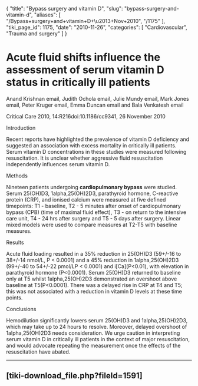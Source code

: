 {
  "title": "Bypass surgery and vitamin D",
  "slug": "bypass-surgery-and-vitamin-d",
  "aliases": [
    "/Bypass+surgery+and+vitamin+D+\u2013+Nov+2010",
    "/1175"
  ],
  "tiki_page_id": 1175,
  "date": "2010-11-26",
  "categories": [
    "Cardiovascular",
    "Trauma and surgery"
  ]
}


# Acute fluid shifts influence the assessment of serum vitamin D status in critically ill patients

Anand Krishnan email, Judith Ochola email, Julie Mundy email, Mark Jones email, Peter Kruger email, Emma Duncan email and Bala Venkatesh email

Critical Care 2010, 14:R216doi:10.1186/cc9341, 26 November 2010

Introduction

Recent reports have highlighted the prevalence of vitamin D deficiency and suggested an association with excess mortality in critically ill patients. Serum vitamin D concentrations in these studies were measured following resuscitation. It is unclear whether aggressive fluid resuscitation independently influences serum vitamin D.

Methods

Nineteen patients undergoing **cardiopulmonary bypass**  were studied. Serum 25(OH)D3, 1alpha,25(OH)2D3, parathyroid hormone, C-reactive protein (CRP), and ionised calcium were measured at five defined timepoints: T1 - baseline, T2 - 5 minutes after onset of cardiopulmonary bypass (CPB) (time of maximal fluid effect), T3 - on return to the intensive care unit, T4 - 24 hrs after surgery and T5 - 5 days after surgery. Linear mixed models were used to compare measures at T2-T5 with baseline measures.

Results

Acute fluid loading resulted in a 35% reduction in 25(OH)D3 (59+/-16 to 38+/-14 nmol/L, P < 0.0001) and a 45% reduction in 1alpha,25(OH)2D3 (99+/-40 to 54+/-22 pmol/LP < 0.0001) and i<span>[Ca]</span>(P<0.01), with elevation in parathyroid hormone (P<0.0001). Serum 25(OH)D3 returned to baseline only at T5 whilst 1alpha,25(OH)2D3 demonstrated an overshoot above baseline at T5(P<0.0001). There was a delayed rise in CRP at T4 and T5; this was not associated with a reduction in vitamin D levels at these time points.

Conclusions

Hemodilution significantly lowers serum 25(OH)D3 and 1alpha,25(OH)2D3, which may take up to 24 hours to resolve. Moreover, delayed overshoot of 1alpha,25(OH)2D3 needs consideration. We urge caution in interpreting serum vitamin D in critically ill patients in the context of major resuscitation, and would advocate repeating the measurement once the effects of the resuscitation have abated.

- - - - - -

## <span>[tiki-download_file.php?fileId=1591]</span>
